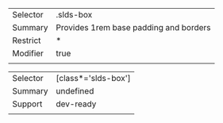 
|  |  |
|-------|-------|
| Selector | .slds-box |
| Summary | Provides 1rem base padding and borders |
| Restrict | * |
| Modifier | true |
|  |  |


|  |  |
|-------|-------|
| Selector | [class*='slds-box'] |
| Summary | undefined |
| Support | dev-ready |
|  |  |

